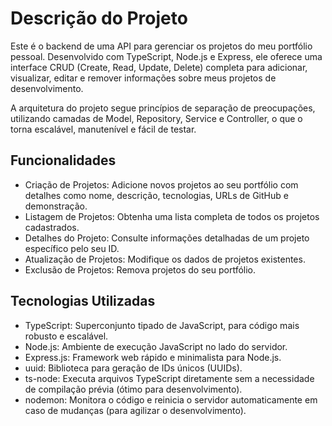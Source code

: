 # Descrição do Projeto

Este é o backend de uma API para gerenciar os projetos do meu portfólio pessoal. Desenvolvido com TypeScript, Node.js e Express, ele oferece uma interface CRUD (Create, Read, Update, Delete) completa para adicionar, visualizar, editar e remover informações sobre meus projetos de desenvolvimento.

A arquitetura do projeto segue princípios de separação de preocupações, utilizando camadas de Model, Repository, Service e Controller, o que o torna escalável, manutenível e fácil de testar.

## Funcionalidades
* Criação de Projetos: Adicione novos projetos ao seu portfólio com detalhes como nome, descrição, tecnologias, URLs de GitHub e demonstração.
* Listagem de Projetos: Obtenha uma lista completa de todos os projetos cadastrados.
* Detalhes do Projeto: Consulte informações detalhadas de um projeto específico pelo seu ID.
* Atualização de Projetos: Modifique os dados de projetos existentes.
* Exclusão de Projetos: Remova projetos do seu portfólio.

## Tecnologias Utilizadas
* TypeScript: Superconjunto tipado de JavaScript, para código mais robusto e escalável.
* Node.js: Ambiente de execução JavaScript no lado do servidor.
* Express.js: Framework web rápido e minimalista para Node.js.
* uuid: Biblioteca para geração de IDs únicos (UUIDs).
* ts-node: Executa arquivos TypeScript diretamente sem a necessidade de compilação prévia (ótimo para desenvolvimento).
* nodemon: Monitora o código e reinicia o servidor automaticamente em caso de mudanças (para agilizar o desenvolvimento).
